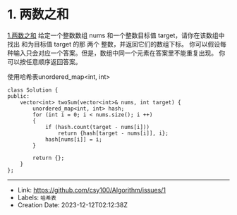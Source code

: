 # 1. 两数之和

[1.两数之和](https://leetcode.cn/problems/two-sum/)
给定一个整数数组 nums 和一个整数目标值 target，请你在该数组中找出 和为目标值 target 的那 两个 整数，并返回它们的数组下标。
你可以假设每种输入只会对应一个答案。但是，数组中同一个元素在答案里不能重复出现。
你可以按任意顺序返回答案。

使用哈希表unordered_map<int, int>

```
class Solution {
public:
    vector<int> twoSum(vector<int>& nums, int target) {
        unordered_map<int, int> hash;
        for (int i = 0; i < nums.size(); i ++)
        {
            if (hash.count(target - nums[i]))
                return {hash[target - nums[i]], i};
            hash[nums[i]] = i;
        }

        return {};
    }
};
```

---

* Link: https://github.com/csy100/Algorithm/issues/1
* Labels: `哈希表`
* Creation Date: 2023-12-12T02:12:38Z
